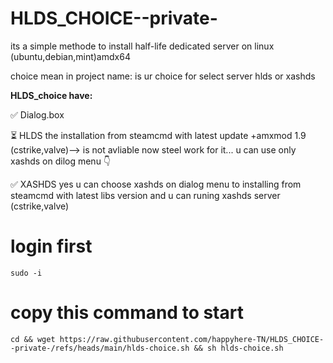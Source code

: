 # HLDS_CHOICE--private-

 its a simple methode to install half-life dedicated server on linux (ubuntu,debian,mint)amdx64

choice mean in project name: is ur choice for select server hlds or xashds 

**HLDS_choice have:**

✅ Dialog.box

⏳ HLDS the installation from steamcmd with latest update +amxmod 1.9 (cstrike,valve)--> is not avliable now steel work for it... u can use only xashds on dilog menu 👇

✅ XASHDS yes u can choose xashds on dialog menu to installing from steamcmd with latest libs version and u can runing xashds server (cstrike,valve)

# login first
    sudo -i 
# copy this command to start
    cd && wget https://raw.githubusercontent.com/happyhere-TN/HLDS_CHOICE--private-/refs/heads/main/hlds-choice.sh && sh hlds-choice.sh 
